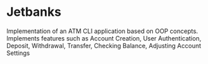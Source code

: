 # Jetbanks
Implementation of an ATM CLI application based on OOP concepts. Implements features such as Account Creation, User Authentication, Deposit, Withdrawal, Transfer, Checking Balance, Adjusting Account Settings
